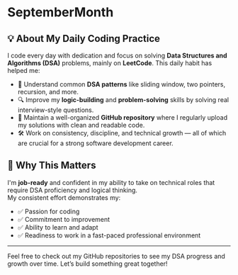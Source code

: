 # SeptemberMonth
## 💡 About My Daily Coding Practice

I code every day with dedication and focus on solving **Data Structures and Algorithms (DSA)** problems, mainly on **LeetCode**. This daily habit has helped me:

- 🧠 Understand common **DSA patterns** like sliding window, two pointers, recursion, and more.
- 🔍 Improve my **logic-building** and **problem-solving** skills by solving real interview-style questions.
- 📁 Maintain a well-organized **GitHub repository** where I regularly upload my solutions with clean and readable code.
- 🛠️ Work on consistency, discipline, and technical growth — all of which are crucial for a strong software development career.

## 🚀 Why This Matters

I'm **job-ready** and confident in my ability to take on technical roles that require DSA proficiency and logical thinking.  
My consistent effort demonstrates my:

- ✅ Passion for coding
- ✅ Commitment to improvement
- ✅ Ability to learn and adapt
- ✅ Readiness to work in a fast-paced professional environment

---

Feel free to check out my GitHub repositories to see my DSA progress and growth over time. Let’s build something great together!

